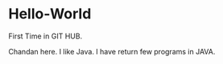 # Hello-World
First Time in GIT HUB.

Chandan here. I like Java. I have return few programs in JAVA.
